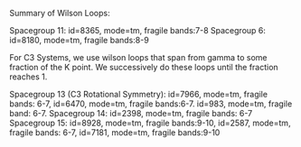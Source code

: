 Summary of Wilson Loops:

Spacegroup 11: id=8365, mode=tm, fragile bands:7-8
Spacegroup 6: id=8180, mode=tm, fragile bands:8-9

For C3 Systems, we use wilson loops that span from gamma to some fraction of the K point. We successively do these loops until the fraction reaches 1.

Spacegroup 13 (C3 Rotational Symmetry): id=7966, mode=tm, fragile bands: 6-7, id=6470, mode=tm, fragile bands:6-7. id=983, mode=tm, fragile band: 6-7.
Spacegroup 14: id=2398, mode=tm, fragile bands: 6-7
Spacegroup 15: id=8928, mode=tm, fragile bands:9-10, id=2587, mode=tm, fragile bands: 6-7, id=7181, mode=tm, fragile bands:9-10
